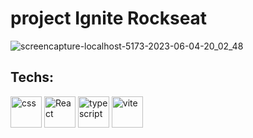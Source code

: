 # project Ignite Rockseat

![screencapture-localhost-5173-2023-06-04-20_02_48](https://github.com/ValberJunior/project_ignite_ts/assets/84424883/364ba29d-a35b-44d4-9232-b6533b4ef67a)

<h2>Techs:</h2>
<div style="display=inline-block">
  <img src="https://cdn.jsdelivr.net/gh/devicons/devicon/icons/css3/css3-original-wordmark.svg" alt="css" width="50px" height="50px" >
  <img src="https://cdn.jsdelivr.net/gh/devicons/devicon/icons/react/react-original-wordmark.svg" alt="React" width="50px" height="50px" >
  <img src="https://cdn.iconscout.com/icon/free/png-64/typescript-1174965.png" alt="typescript" width="50px" height="50px" > 
  <img src="https://vitejs.dev/logo.svg" alt="vite" width="50px" height="50px" >  
 </div>
